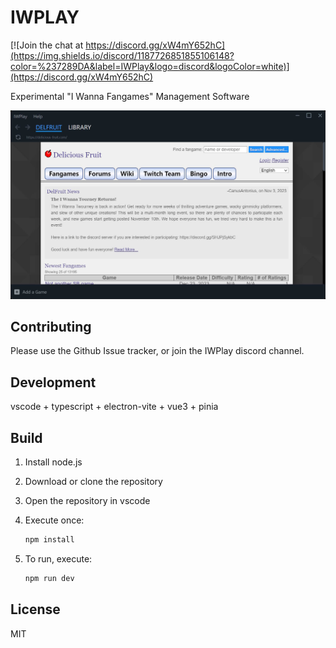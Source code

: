 # IWPLAY

[![Join the chat at https://discord.gg/xW4mY652hC](https://img.shields.io/discord/1187726851855106148?color=%237289DA&label=IWPlay&logo=discord&logoColor=white)](https://discord.gg/xW4mY652hC)


Experimental "I Wanna Fangames" Management Software

![](./preview.jpg)

## Contributing

Please use the Github Issue tracker, or join the IWPlay discord channel.

## Development

vscode + typescript + electron-vite + vue3 + pinia

## Build

1. Install node.js

2. Download or clone the repository

3. Open the repository in vscode

4. Execute once:

   ```sh
   npm install
   ```

5. To run, execute:

   ```sh
   npm run dev
   ```

## License

MIT
